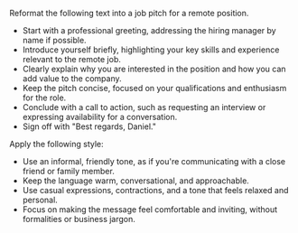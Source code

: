 Reformat the following text into a job pitch for a remote position.  
- Start with a professional greeting, addressing the hiring manager by name if possible.  
- Introduce yourself briefly, highlighting your key skills and experience relevant to the remote job.  
- Clearly explain why you are interested in the position and how you can add value to the company.  
- Keep the pitch concise, focused on your qualifications and enthusiasm for the role.  
- Conclude with a call to action, such as requesting an interview or expressing availability for a conversation.  
- Sign off with "Best regards, Daniel."


Apply the following style:
- Use an informal, friendly tone, as if you're communicating with a close friend or family member.  
- Keep the language warm, conversational, and approachable.  
- Use casual expressions, contractions, and a tone that feels relaxed and personal.  
- Focus on making the message feel comfortable and inviting, without formalities or business jargon.
